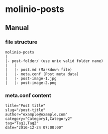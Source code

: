 # molinio-posts

## Manual

### file structure

    molinio-posts
    |
    |- post-folder/ (use unix valid folder name)
    |   |
    |   |- post.md (Markdown file)
    |   |- meta.conf (Post meta data)
    |   |- post-image-1.jpg
    |   |- post-image-2.png

### meta.conf content

    title="Post title"
    slug="/post-title"
    author="example@example.com"
    category="Category1,Category2"
    tag="Tag1,Tag2"
    date="2016-12-24 07:00:00" 
